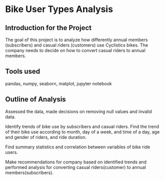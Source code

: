 # Bike User Types Analysis

 ## Introduction for the Project
 
 The goal of this project is to analyze how differently annual members (subscribers) and casual riders (customers) use Cyclistics bikes.
 The company needs to decide on how to convert casual riders to annual members.
 
 ## Tools used
 pandas, numpy, seaborn, matplot, jupyter notebook
 
 ## Outline of Analysis
Assessed the data, made decisions on removing null values and invalid data.
 
Identify trends of bike use by subscribers and casual riders. Find the trend of their bike use according to month, day of a week, and time of a day, age and gender of riders, and ride duration.
 
Find summary statistics and correlation between variables of bike ride users.
 
Make recommendations for company based on identified trends and performed analysis for converting casual riders(customer) to annual members(subscribers).
